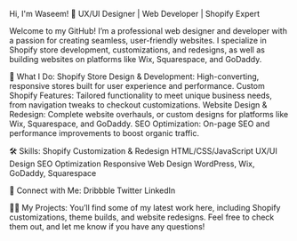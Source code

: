 Hi, I'm Waseem! 👋
UX/UI Designer | Web Developer | Shopify Expert

Welcome to my GitHub! I’m a professional web designer and developer with a passion for creating seamless, user-friendly websites. I specialize in Shopify store development, customizations, and redesigns, as well as building websites on platforms like Wix, Squarespace, and GoDaddy.

🚀 What I Do:
Shopify Store Design & Development: High-converting, responsive stores built for user experience and performance.
Custom Shopify Features: Tailored functionality to meet unique business needs, from navigation tweaks to checkout customizations.
Website Design & Redesign: Complete website overhauls, or custom designs for platforms like Wix, Squarespace, and GoDaddy.
SEO Optimization: On-page SEO and performance improvements to boost organic traffic.

🛠️ Skills:
Shopify Customization & Redesign
HTML/CSS/JavaScript
UX/UI Design
SEO Optimization
Responsive Web Design
WordPress, Wix, GoDaddy, Squarespace

🔗 Connect with Me:
Dribbble
Twitter
LinkedIn

👨‍💻 My Projects:
You’ll find some of my latest work here, including Shopify customizations, theme builds, and website redesigns. Feel free to check them out, and let me know if you have any questions!
<!---
waseemuxui/waseemuxui is a ✨ special ✨ repository because its `README.md` (this file) appears on your GitHub profile.
You can click the Preview link to take a look at your changes.
--->
